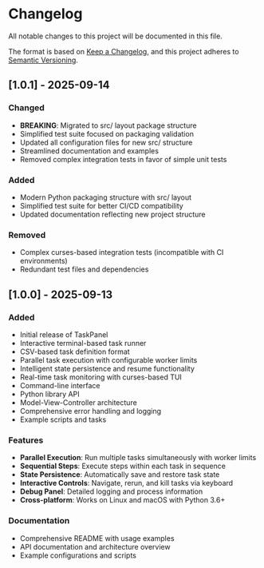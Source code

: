 # Changelog

All notable changes to this project will be documented in this file.

The format is based on [Keep a Changelog](https://keepachangelog.com/en/1.0.0/),
and this project adheres to [Semantic Versioning](https://semver.org/spec/v2.0.0.html).

## [1.0.1] - 2025-09-14

### Changed
- **BREAKING**: Migrated to src/ layout package structure
- Simplified test suite focused on packaging validation
- Updated all configuration files for new src/ structure
- Streamlined documentation and examples
- Removed complex integration tests in favor of simple unit tests

### Added
- Modern Python packaging structure with src/ layout
- Simplified test suite for better CI/CD compatibility
- Updated documentation reflecting new project structure

### Removed
- Complex curses-based integration tests (incompatible with CI environments)
- Redundant test files and dependencies

## [1.0.0] - 2025-09-13

### Added
- Initial release of TaskPanel
- Interactive terminal-based task runner
- CSV-based task definition format
- Parallel task execution with configurable worker limits
- Intelligent state persistence and resume functionality
- Real-time task monitoring with curses-based TUI
- Command-line interface
- Python library API
- Model-View-Controller architecture
- Comprehensive error handling and logging
- Example scripts and tasks

### Features
- **Parallel Execution**: Run multiple tasks simultaneously with worker limits
- **Sequential Steps**: Execute steps within each task in sequence
- **State Persistence**: Automatically save and restore task state
- **Interactive Controls**: Navigate, rerun, and kill tasks via keyboard
- **Debug Panel**: Detailed logging and process information
- **Cross-platform**: Works on Linux and macOS with Python 3.6+

### Documentation
- Comprehensive README with usage examples
- API documentation and architecture overview
- Example configurations and scripts
